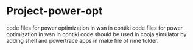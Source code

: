 # Project-power-opt
code files for power optimization in wsn in contiki
code files for power optimization in wsn in contiki code should be used in cooja simulator by adding shell and powertrace apps in make file of rime folder.

